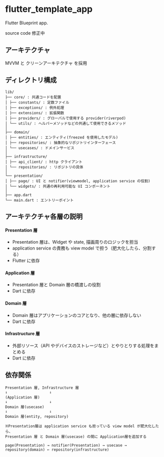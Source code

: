 # flutter_template_app

Flutter Blueprint app.

source code 修正中

## アーキテクチャ

MVVM と クリーンアーキテクチャ を採用

## ディレクトリ構成

```
lib/
├── core/ : 共通コードを配置
│ ├── constants/ : 定数ファイル
│ ├── exceptions/ : 例外処理
│ ├── extensions/ : 拡張関数
│ ├── providers/ : グローバルで使用する provider(riverpod)
│ └── utils/ : ヘルパーメソッドなどの共通して使用できるメソッド
│
├── domain/
│ ├── entities/ : エンティティ(freezed を使用したモデル)
│ ├── repositories/ : 抽象的なリポジトリインターフェース
│ └── usecases/ : ドメインサービス
│
├── infrastructure/
│ ├── api_client/ : http クライアント
│ └── repositories/ : リポジトリの具体
│
└── presentation/
│ ├── page/ : UI と notifier(viewmodel, application service の役割)
│ └── widgets/ : 共通の再利用可能な UI コンポーネント
│
├── app.dart
└── main.dart : エントリーポイント

```

## アーキテクチャ各層の説明

#### Presentation 層

- Presentation 層は、Widget や state, 描画周りのロジックを担当
- application service の責務も view model で担う（肥大化したら、分割する）
- Flutter に依存

#### Application 層

- Presentation 層と Domain 層の橋渡しの役割
- Dart に依存

#### Domain 層

- Domain 層はアプリケーションのコアとなり、他の層に依存しない
- Dart に依存

#### Infrastructure 層

- 外部リソース（API やデバイスのストレージなど）とやりとりする処理をまとめる
- Dart に依存

## 依存関係

```
Presentation 層, Infrastructure 層
↓                   ↓
(Application 層)
↓                   ↓
Domain 層(usecase)
↓                   ↓
Domain 層(entity, repository)

※Presentation層は application service も担っている view model が肥大化したら、
Presentation 層 と Domain 層(usecase) の間に Application層を追加する
```

```
page(Presentation) → notifier(Presentation) → usecase → repository(domain) ← repository(infrastructure)
```
